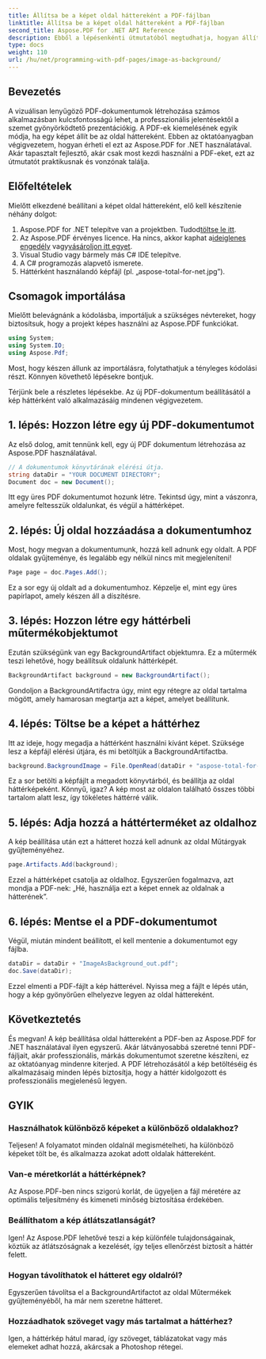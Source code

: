 ```yaml
---
title: Állítsa be a képet oldal háttereként a PDF-fájlban
linktitle: Állítsa be a képet oldal háttereként a PDF-fájlban
second_title: Aspose.PDF for .NET API Reference
description: Ebből a lépésenkénti útmutatóból megtudhatja, hogyan állíthat be képet oldal háttereként egy PDF-fájlban az Aspose.PDF for .NET használatával. Hozzon létre professzionális, tetszetős dokumentumokat.
type: docs
weight: 110
url: /hu/net/programming-with-pdf-pages/image-as-background/
---
```

## Bevezetés

A vizuálisan lenyűgöző PDF-dokumentumok létrehozása számos alkalmazásban kulcsfontosságú lehet, a professzionális jelentésektől a szemet gyönyörködtető prezentációkig. A PDF-ek kiemelésének egyik módja, ha egy képet állít be az oldal háttereként. Ebben az oktatóanyagban végigvezetem, hogyan érheti el ezt az Aspose.PDF for .NET használatával. Akár tapasztalt fejlesztő, akár csak most kezdi használni a PDF-eket, ezt az útmutatót praktikusnak és vonzónak találja.

## Előfeltételek

Mielőtt elkezdené beállítani a képet oldal háttereként, elő kell készítenie néhány dolgot:

1.  Aspose.PDF for .NET telepítve van a projektben. Tudod[töltse le itt](https://releases.aspose.com/pdf/net/).
2.  Az Aspose.PDF érvényes licence. Ha nincs, akkor kaphat a[ideiglenes engedély](https://purchase.aspose.com/temporary-license/) vagy[vásároljon itt egyet](https://purchase.aspose.com/buy).
3. Visual Studio vagy bármely más C# IDE telepítve.
4. A C# programozás alapvető ismerete.
5. Háttérként használandó képfájl (pl. „aspose-total-for-net.jpg”).

## Csomagok importálása

Mielőtt belevágnánk a kódolásba, importáljuk a szükséges névtereket, hogy biztosítsuk, hogy a projekt képes használni az Aspose.PDF funkciókat.

```csharp
using System;
using System.IO;
using Aspose.Pdf;
```

Most, hogy készen állunk az importálásra, folytathatjuk a tényleges kódolási részt. Könnyen követhető lépésekre bontjuk.

Térjünk bele a részletes lépésekbe. Az új PDF-dokumentum beállításától a kép háttérként való alkalmazásáig mindenen végigvezetem.

## 1. lépés: Hozzon létre egy új PDF-dokumentumot

Az első dolog, amit tennünk kell, egy új PDF dokumentum létrehozása az Aspose.PDF használatával.

```csharp
// A dokumentumok könyvtárának elérési útja.
string dataDir = "YOUR DOCUMENT DIRECTORY";
Document doc = new Document();
```

Itt egy üres PDF dokumentumot hozunk létre. Tekintsd úgy, mint a vászonra, amelyre feltesszük oldalunkat, és végül a háttérképet.

## 2. lépés: Új oldal hozzáadása a dokumentumhoz

Most, hogy megvan a dokumentumunk, hozzá kell adnunk egy oldalt. A PDF oldalak gyűjteménye, és legalább egy nélkül nincs mit megjeleníteni!

```csharp
Page page = doc.Pages.Add();
```

Ez a sor egy új oldalt ad a dokumentumhoz. Képzelje el, mint egy üres papírlapot, amely készen áll a díszítésre.

## 3. lépés: Hozzon létre egy háttérbeli műtermékobjektumot

Ezután szükségünk van egy BackgroundArtifact objektumra. Ez a műtermék teszi lehetővé, hogy beállítsuk oldalunk háttérképét.

```csharp
BackgroundArtifact background = new BackgroundArtifact();
```

Gondoljon a BackgroundArtifactra úgy, mint egy rétegre az oldal tartalma mögött, amely hamarosan megtartja azt a képet, amelyet beállítunk.

## 4. lépés: Töltse be a képet a háttérhez

Itt az ideje, hogy megadja a háttérként használni kívánt képet. Szüksége lesz a képfájl elérési útjára, és mi betöltjük a BackgroundArtifactba.

```csharp
background.BackgroundImage = File.OpenRead(dataDir + "aspose-total-for-net.jpg");
```

Ez a sor betölti a képfájlt a megadott könyvtárból, és beállítja az oldal háttérképeként. Könnyű, igaz? A kép most az oldalon található összes többi tartalom alatt lesz, így tökéletes háttérré válik.

## 5. lépés: Adja hozzá a háttérterméket az oldalhoz

A kép beállítása után ezt a hátteret hozzá kell adnunk az oldal Műtárgyak gyűjteményéhez.

```csharp
page.Artifacts.Add(background);
```

Ezzel a háttérképet csatolja az oldalhoz. Egyszerűen fogalmazva, azt mondja a PDF-nek: „Hé, használja ezt a képet ennek az oldalnak a hátterének”.

## 6. lépés: Mentse el a PDF-dokumentumot

Végül, miután mindent beállított, el kell mentenie a dokumentumot egy fájlba.

```csharp
dataDir = dataDir + "ImageAsBackground_out.pdf";
doc.Save(dataDir);
```

Ezzel elmenti a PDF-fájlt a kép hátterével. Nyissa meg a fájlt e lépés után, hogy a kép gyönyörűen elhelyezve legyen az oldal háttereként.

## Következtetés

És megvan! A kép beállítása oldal háttereként a PDF-ben az Aspose.PDF for .NET használatával ilyen egyszerű. Akár látványosabbá szeretné tenni PDF-fájljait, akár professzionális, márkás dokumentumot szeretne készíteni, ez az oktatóanyag mindenre kiterjed. A PDF létrehozásától a kép betöltéséig és alkalmazásaig minden lépés biztosítja, hogy a háttér kidolgozott és professzionális megjelenésű legyen.

## GYIK

### Használhatok különböző képeket a különböző oldalakhoz?
Teljesen! A folyamatot minden oldalnál megismételheti, ha különböző képeket tölt be, és alkalmazza azokat adott oldalak háttereként.

### Van-e méretkorlát a háttérképnek?
Az Aspose.PDF-ben nincs szigorú korlát, de ügyeljen a fájl méretére az optimális teljesítmény és kimeneti minőség biztosítása érdekében.

### Beállíthatom a kép átlátszatlanságát?
Igen! Az Aspose.PDF lehetővé teszi a kép különféle tulajdonságainak, köztük az átlátszóságnak a kezelését, így teljes ellenőrzést biztosít a háttér felett.

### Hogyan távolíthatok el hátteret egy oldalról?
Egyszerűen távolítsa el a BackgroundArtifactot az oldal Műtermékek gyűjteményéből, ha már nem szeretne hátteret.

### Hozzáadhatok szöveget vagy más tartalmat a háttérhez?
Igen, a háttérkép hátul marad, így szöveget, táblázatokat vagy más elemeket adhat hozzá, akárcsak a Photoshop rétegei.
